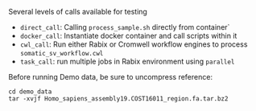 Several levels of calls available for testing
* `direct_call`: Calling `process_sample.sh` directly from container`
* `docker_call`: Instantiate docker container and call scripts within it
* `cwl_call`: Run either Rabix or Cromwell workflow engines to process `somatic_sv_workflow.cwl`
* `task_call`: run multiple jobs in Rabix environment using `parallel`

Before running Demo data, be sure to uncompress reference:
```
cd demo_data
tar -xvjf Homo_sapiens_assembly19.COST16011_region.fa.tar.bz2
```
